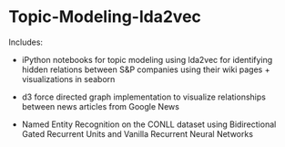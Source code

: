 # Topic-Modeling-lda2vec

Includes:
- iPython notebooks for topic modeling using lda2vec for identifying hidden relations between S&P companies using their wiki pages + visualizations in seaborn

- d3 force directed graph implementation to visualize relationships between news articles from Google News

- Named Entity Recognition on the CONLL dataset using Bidirectional Gated Recurrent Units and Vanilla Recurrent Neural Networks

